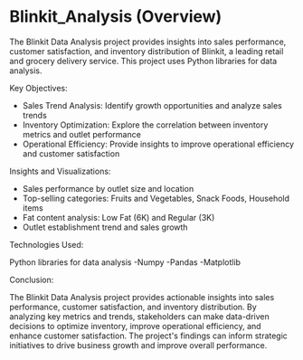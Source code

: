 # Blinkit_Analysis (Overview)
The Blinkit Data Analysis project provides insights into sales performance, customer satisfaction, and inventory distribution of Blinkit, a leading retail and grocery delivery service. This project uses Python libraries for data analysis.

Key Objectives:

- Sales Trend Analysis: Identify growth opportunities and analyze sales trends
- Inventory Optimization: Explore the correlation between inventory metrics and outlet performance
- Operational Efficiency: Provide insights to improve operational efficiency and customer satisfaction

Insights and Visualizations:

- Sales performance by outlet size and location
- Top-selling categories: Fruits and Vegetables, Snack Foods, Household items
- Fat content analysis: Low Fat (6K) and Regular (3K)
- Outlet establishment trend and sales growth


Technologies Used:

Python libraries for data analysis
 -Numpy
 -Pandas
 -Matplotlib

Conclusion:

The Blinkit Data Analysis project provides actionable insights into sales performance, customer satisfaction, and inventory distribution. By analyzing key metrics and trends, stakeholders can make data-driven decisions to optimize inventory, improve operational efficiency, and enhance customer satisfaction. The project's findings can inform strategic initiatives to drive business growth and improve overall performance.
